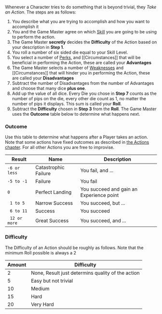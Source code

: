 Whenever a Character tries to do something that is beyond trivial, they _Take an Action_. The steps are as follows:

1. You describe what you are trying to accomplish and how you want to accomplish it
2. You and the Game Master agree on which [Skill](20%20Skills/index) you are going to be using to perform the action.
3. The Game Master **secretly** decides the **Difficulty** of the Action based on your description in **Step 1**.
4. You roll a number of six sided die equal to your Skill Level.
5. You select a number of [Perks](10%20Perks), and [[Circumstances]] that will be beneficial in performing the Action, these are called your **Advantages**
6. The Game Master selects a number of [Weaknesses](20%20Weakness) and [[Circumstances]] that will hinder you in performing the Action, these are called your **Disadvantages**
7. Subtract the number of Disadvantages from the number of Advantages and choose that many dice **plus one**.
8. Add up the value of all dice. Every Die you chose in **Step 7** counts as the number of pips on the die, every other die count as 1, no matter the number of pips it displays. This sum is called your **Roll**.
9. Subtract the **Difficulty** chosen in **Step 3** from the **Roll**. The Game Master uses the **Outcome** table below to determine what happens next.

### Outcome
Use this table to determine what happens after a Player takes an action. Note that some actions have fixed outcomes as described in [the Actions chapter](30%20Actions/index).
For all other Actions you are free to improvise.

| Result        | Name                 | Description                              |
| ------------- | -------------------- | ---------------------------------------- |
| `-6 or less`  | Catastrophic Failure | You fail, and ...                        |
| `-5 to -1 `   | Failure              | You fail                                 |
| `0`           | Perfect Landing      | You succeed and gain an Experience point |
| `  1 to 5 `   | Narrow Success       | You succeed, but ...                     |
| ` 6 to 11`    | Success              | You succeed                              |
| ` 12 or more` | Great Success        | You succeed, and ...                     |
### Difficulty
The Difficulty of an Action should be roughly as follows. Note that the minimum Roll possible is always a 2

| Amount | Difficulty                                        |
| ------ | ------------------------------------------------- |
| 2      | None, Result just determins quality of the action |
| 5      | Easy but not trivial                              |
| 10     | Medium                                            |
| 15     | Hard                                              |
| 20     | Very Hard                                         |


